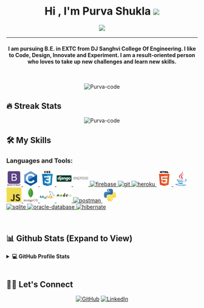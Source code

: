 <!--
**Purva-code/Purva-code** is a ✨ _special_ ✨ repository because its `README.md` (this file) appears on your GitHub profile.

Here are some ideas to get you started:

- 🔭 I’m currently working on ...
- 🌱 I’m currently learning ...
- 👯 I’m looking to collaborate on ...
- 🤔 I’m looking for help with ...
- 💬 Ask me about ...
- 📫 How to reach me: ...
- 😄 Pronouns: ...
- ⚡ Fun fact: ...
-->

<h1 align="center">Hi , I'm Purva Shukla <img src="https://media.giphy.com/media/hvRJCLFzcasrR4ia7z/giphy.gif" width="35"></h1>
<p align="center">
  <a href="https://github.com/DenverCoder1/readme-typing-svg"><img src="https://readme-typing-svg.herokuapp.com?lines=EXTC+Student;Java+Developer;Web+Developer;DS%20Enthusiast;Always%20learning%20new%20things&center=true&width=500&height=50"></a>
</p>
<hr/>
<h4 align="center">I am pursuing B.E. in EXTC from DJ Sanghvi College Of Engineering. I like to Code, Design, Innovate and Experiment. I am a result-oriented person who loves to take up new challenges and learn new skills.</h4>
<br>
<p align="center"> <img src="https://komarev.com/ghpvc/?username=Purva-code&label=Profile%20views&color=0e75b6&style=plastic" alt="Purva-code" /> </p>

## 🔥 Streak Stats
<p align="center"><img src="https://github-readme-streak-stats.herokuapp.com/?user=Purva-code&theme=algolia" alt="Purva-code"  /></p>


## 🛠️ My Skills

<h3 align="left">Languages and Tools:</h3>

 <p align="left"> <a href="https://getbootstrap.com" target="_blank"> <img src="https://raw.githubusercontent.com/devicons/devicon/master/icons/bootstrap/bootstrap-plain-wordmark.svg" alt="bootstrap" width="40" height="40"/> </a> <a href="https://www.cprogramming.com/" target="_blank"> <img src="https://raw.githubusercontent.com/devicons/devicon/master/icons/c/c-original.svg" alt="c" width="40" height="40"/> </a><a href="https://www.w3schools.com/css/" target="_blank"> <img src="https://raw.githubusercontent.com/devicons/devicon/master/icons/css3/css3-original-wordmark.svg" alt="css3" width="40" height="40"/> </a> <a href="https://www.djangoproject.com/" target="_blank"> <img src="https://raw.githubusercontent.com/devicons/devicon/master/icons/django/django-original.svg" alt="django" width="40" height="40"/> </a> <a href="https://expressjs.com" target="_blank"> <img src="https://raw.githubusercontent.com/devicons/devicon/master/icons/express/express-original-wordmark.svg" alt="express" width="40" height="40"/> </a> <a href="https://firebase.google.com/" target="_blank"> <img src="https://www.vectorlogo.zone/logos/firebase/firebase-icon.svg" alt="firebase" width="40" height="40"/> </a> <a href="https://git-scm.com/" target="_blank"> <img src="https://www.vectorlogo.zone/logos/git-scm/git-scm-icon.svg" alt="git" width="40" height="40"/> </a> <a href="https://heroku.com" target="_blank"> <img src="https://www.vectorlogo.zone/logos/heroku/heroku-icon.svg" alt="heroku" width="40" height="40"/> </a> <a href="https://www.w3.org/html/" target="_blank"> <img src="https://raw.githubusercontent.com/devicons/devicon/master/icons/html5/html5-original-wordmark.svg" alt="html5" width="40" height="40"/> </a> <a href="https://www.java.com" target="_blank"> <img src="https://raw.githubusercontent.com/devicons/devicon/master/icons/java/java-original.svg" alt="java" width="40" height="40"/> </a> <a href="https://developer.mozilla.org/en-US/docs/Web/JavaScript" target="_blank"> <img src="https://raw.githubusercontent.com/devicons/devicon/master/icons/javascript/javascript-original.svg" alt="javascript" width="40" height="40"/> </a> <a href="https://www.mongodb.com/" target="_blank"> <img src="https://raw.githubusercontent.com/devicons/devicon/master/icons/mongodb/mongodb-original-wordmark.svg" alt="mongodb" width="40" height="40"/> </a> <a href="https://www.mysql.com/" target="_blank"> <img src="https://raw.githubusercontent.com/devicons/devicon/master/icons/mysql/mysql-original-wordmark.svg" alt="mysql" width="40" height="40"/> </a> <a href="https://nodejs.org" target="_blank"> <img src="https://raw.githubusercontent.com/devicons/devicon/master/icons/nodejs/nodejs-original-wordmark.svg" alt="nodejs" width="40" height="40"/> </a> <a href="https://postman.com" target="_blank"> <img src="https://www.vectorlogo.zone/logos/getpostman/getpostman-icon.svg" alt="postman" width="40" height="40"/> </a> <a href="https://www.python.org" target="_blank"> <img src="https://raw.githubusercontent.com/devicons/devicon/master/icons/python/python-original.svg" alt="python" width="40" height="40"/> </a> <a href="https://reactjs.org/" target="_blank"></a><a href="https://www.sqlite.org/" target="_blank"><br> <img src="https://www.vectorlogo.zone/logos/sqlite/sqlite-icon.svg" alt="sqlite" width="40" height="40"/> </a><a href="https://www.oracle.com/in/database/" target="_blank"> <img src="https://www.vectorlogo.zone/logos/oracle/oracle-ar21.svg" alt="oracle-database" width="40" height="40"/> </a><a href="https://hibernate.org/" target="_blank"> <img src="https://www.vectorlogo.zone/logos/hibernate/hibernate-ar21.svg" alt="hibernate" width="40" height="40"/> </a> </p>

<br/>

## 📊 Github Stats (Expand to View) 


<details> 
  <summary><b>💻 GitHub Profile Stats</b></summary>
  <br/>
  
  &nbsp;
	  <img src="https://github-readme-stats.vercel.app/api/top-langs?username=Purva-code&show_icons=true&locale=en&layout=compact&theme=algolia" alt="Purva-code" height="192px"/>
  <br/>
  </p>
</details>

<br/>

## 🙋‍♀️ Let's Connect
<p align="center">
	<a href="https://github.com/Purva-code"><img src="https://img.icons8.com/bubbles/50/000000/github.png" alt="GitHub"/></a>
	<a href="https://www.linkedin.com/in/purva-shukla-76a9a41b8/"><img src="https://img.icons8.com/bubbles/50/000000/linkedin.png" alt="LinkedIn"/></a>
	
</p>
